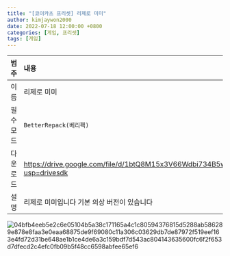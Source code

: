 ```yaml
---
title: "[코이카츠 프리셋] 리제로 미미"
author: kimjaywon2000
date: 2022-07-18 12:00:00 +0800
categories: [게임, 프리셋]
tags: [게임]
---
```


| 범주             | 내용            |
|:----------------|:---------------|
| 이름             | 리제로 미미 |
| 필수 모드         | `BetterRepack(베리팩)`       |
| 다운로드          | <https://drive.google.com/file/d/1btQ8M15x3V66Wdbi734B5wmAxMIV0jUD/view?usp=drivesdk> |
| 설명             | 리제로 미미입니다 기본 의상 버전이 있습니다   |

![04bfb4eeb5e2c6e05104b5a38c171165a4c1c80594376815d5288ab586289e878e8faa3e0eaa68875de9f69080c11a306c03629db7de87972f519eef163e4fd72d31be648ae1b1ce4de6a3c159bdf7d543ac804143635600fc6f2f653d7dfecd2c4efc0fb09b5f48cc6598abfee65ef6](https://user-images.githubusercontent.com/76558033/179479583-11b2518c-e7df-4748-9800-c06e6e5928d5.jpeg)


